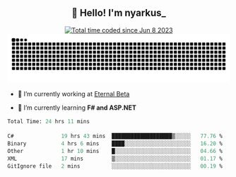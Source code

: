<h2 align="center">👋 Hello! I'm nyarkus_</h2>
<p align="center">
  <a href="https://wakatime.com/@8f9aa332-6725-4e00-a5d9-b2317a4b74a6">
    <img src="https://wakatime.com/badge/user/8f9aa332-6725-4e00-a5d9-b2317a4b74a6.svg" alt="Total time coded since Jun 8 2023" />
  </a>
  <br>
  <img src = "https://github.com/nyarkus/nyarkus/blob/output/github-snake-dark.svg">
</p>

- 🔭 I’m currently working at [Eternal Beta](https://github.com/Kacianoki/Eternal-Beta)
<!--- 💬 Ask me about **nothing :<**-->
- 🌱 I’m currently learning **F# and ASP.NET**

<!--START_SECTION:waka-->

```fs
Total Time: 24 hrs 11 mins

C#               19 hrs 43 mins  ███████████████████▒░░░░░   77.76 %
Binary           4 hrs 6 mins    ████░░░░░░░░░░░░░░░░░░░░░   16.20 %
Other            1 hr 10 mins    █░░░░░░░░░░░░░░░░░░░░░░░░   04.66 %
XML              17 mins         ▒░░░░░░░░░░░░░░░░░░░░░░░░   01.17 %
GitIgnore file   2 mins          ░░░░░░░░░░░░░░░░░░░░░░░░░   00.19 %
```

<!--END_SECTION:waka-->
